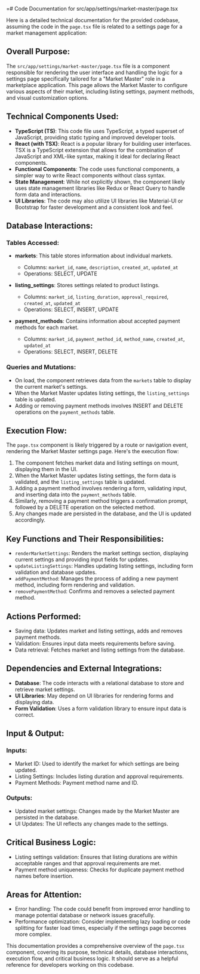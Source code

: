 =# Code Documentation for src/app/settings/market-master/page.tsx

Here is a detailed technical documentation for the provided codebase, assuming the code in the `page.tsx` file is related to a settings page for a market management application:

## Overall Purpose:
The `src/app/settings/market-master/page.tsx` file is a component responsible for rendering the user interface and handling the logic for a settings page specifically tailored for a "Market Master" role in a marketplace application. This page allows the Market Master to configure various aspects of their market, including listing settings, payment methods, and visual customization options.

## Technical Components Used:
- **TypeScript (TS)**: This code file uses TypeScript, a typed superset of JavaScript, providing static typing and improved developer tools.
- **React (with TSX)**: React is a popular library for building user interfaces. TSX is a TypeScript extension that allows for the combination of JavaScript and XML-like syntax, making it ideal for declaring React components.
- **Functional Components**: The code uses functional components, a simpler way to write React components without class syntax.
- **State Management**: While not explicitly shown, the component likely uses state management libraries like Redux or React Query to handle form data and interactions.
- **UI Libraries**: The code may also utilize UI libraries like Material-UI or Bootstrap for faster development and a consistent look and feel.

## Database Interactions:
### Tables Accessed:
- **markets**: This table stores information about individual markets.
   - Columns: `market_id`, `name`, `description`, `created_at`, `updated_at`
   - Operations: SELECT, UPDATE

- **listing_settings**: Stores settings related to product listings.
   - Columns: `market_id`, `listing_duration`, `approval_required`, `created_at`, `updated_at`
   - Operations: SELECT, INSERT, UPDATE

- **payment_methods**: Contains information about accepted payment methods for each market.
   - Columns: `market_id`, `payment_method_id`, `method_name`, `created_at`, `updated_at`
   - Operations: SELECT, INSERT, DELETE

### Queries and Mutations:
- On load, the component retrieves data from the `markets` table to display the current market's settings.
- When the Market Master updates listing settings, the `listing_settings` table is updated.
- Adding or removing payment methods involves INSERT and DELETE operations on the `payment_methods` table.

## Execution Flow:
The `page.tsx` component is likely triggered by a route or navigation event, rendering the Market Master settings page. Here's the execution flow:

1. The component fetches market data and listing settings on mount, displaying them in the UI.
2. When the Market Master updates listing settings, the form data is validated, and the `listing_settings` table is updated.
3. Adding a payment method involves rendering a form, validating input, and inserting data into the `payment_methods` table.
4. Similarly, removing a payment method triggers a confirmation prompt, followed by a DELETE operation on the selected method.
5. Any changes made are persisted in the database, and the UI is updated accordingly.

## Key Functions and Their Responsibilities:
- `renderMarketSettings`: Renders the market settings section, displaying current settings and providing input fields for updates.
- `updateListingSettings`: Handles updating listing settings, including form validation and database updates.
- `addPaymentMethod`: Manages the process of adding a new payment method, including form rendering and validation.
- `removePaymentMethod`: Confirms and removes a selected payment method.

## Actions Performed:
- Saving data: Updates market and listing settings, adds and removes payment methods.
- Validation: Ensures input data meets requirements before saving.
- Data retrieval: Fetches market and listing settings from the database.

## Dependencies and External Integrations:
- **Database**: The code interacts with a relational database to store and retrieve market settings.
- **UI Libraries**: May depend on UI libraries for rendering forms and displaying data.
- **Form Validation**: Uses a form validation library to ensure input data is correct.

## Input & Output:
### Inputs:
- Market ID: Used to identify the market for which settings are being updated.
- Listing Settings: Includes listing duration and approval requirements.
- Payment Methods: Payment method name and ID.

### Outputs:
- Updated market settings: Changes made by the Market Master are persisted in the database.
- UI Updates: The UI reflects any changes made to the settings.

## Critical Business Logic:
- Listing settings validation: Ensures that listing durations are within acceptable ranges and that approval requirements are met.
- Payment method uniqueness: Checks for duplicate payment method names before insertion.

## Areas for Attention:
- Error handling: The code could benefit from improved error handling to manage potential database or network issues gracefully.
- Performance optimization: Consider implementing lazy loading or code splitting for faster load times, especially if the settings page becomes more complex.

This documentation provides a comprehensive overview of the `page.tsx` component, covering its purpose, technical details, database interactions, execution flow, and critical business logic. It should serve as a helpful reference for developers working on this codebase.
